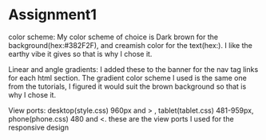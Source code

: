 # Assignment1
color scheme: My color scheme of choice is Dark brown for the background(hex:#382F2F), and creamish color for the text(hex:). I like the earthy vibe it gives so that is why I chose it.

Linear and angle gradients: I added these to the banner for the nav tag links for each html section. The gradient color scheme I used is the same one from the tutorials, I figured it would suit the brown background so that is why I chose it.

View ports: desktop(style.css) 960px and > , tablet(tablet.css) 481-959px, phone(phone.css) 480 and <. these are the view ports I used for the responsive design